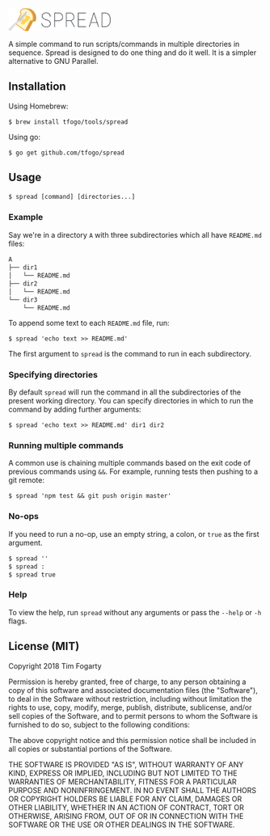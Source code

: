 <img src="spread-logo-text.svg" width="40%" >

A simple command to run scripts/commands in multiple directories in sequence. Spread is designed to do one thing and do it well. It is a simpler alternative to GNU Parallel.


## Installation

Using Homebrew:

```
$ brew install tfogo/tools/spread
```

Using go:

```
$ go get github.com/tfogo/spread
```


## Usage

```
$ spread [command] [directories...]
```


### Example

Say we're in a directory `A` with three subdirectories which all have `README.md` files:

```
A
├── dir1
│   └── README.md
├── dir2
│   └── README.md
└── dir3
    └── README.md
```

To append some text to each `README.md` file, run:

```
$ spread 'echo text >> README.md'
```

The first argument to `spread` is the command to run in each subdirectory.


### Specifying directories

By default `spread` will run the command in all the subdirectories of the present working directory. You can specify directories in which to run the command by adding further arguments:

```
$ spread 'echo text >> README.md' dir1 dir2
```


### Running multiple commands

A common use is chaining  multiple commands based on the exit code of previous commands using `&&`. For example, running tests then pushing to a git remote:

```
$ spread 'npm test && git push origin master'
```


### No-ops

If you need to run a no-op, use an empty string, a colon, or `true` as the first argument.

```
$ spread ''
$ spread :
$ spread true
```


### Help

To view the help, run `spread` without any arguments or pass the `--help` or `-h` flags.


## License (MIT)

Copyright 2018 Tim Fogarty

Permission is hereby granted, free of charge, to any person obtaining a copy of this software and associated documentation files (the "Software"), to deal in the Software without restriction, including without limitation the rights to use, copy, modify, merge, publish, distribute, sublicense, and/or sell copies of the Software, and to permit persons to whom the Software is furnished to do so, subject to the following conditions:

The above copyright notice and this permission notice shall be included in all copies or substantial portions of the Software.

THE SOFTWARE IS PROVIDED "AS IS", WITHOUT WARRANTY OF ANY KIND, EXPRESS OR IMPLIED, INCLUDING BUT NOT LIMITED TO THE WARRANTIES OF MERCHANTABILITY, FITNESS FOR A PARTICULAR PURPOSE AND NONINFRINGEMENT. IN NO EVENT SHALL THE AUTHORS OR COPYRIGHT HOLDERS BE LIABLE FOR ANY CLAIM, DAMAGES OR OTHER LIABILITY, WHETHER IN AN ACTION OF CONTRACT, TORT OR OTHERWISE, ARISING FROM, OUT OF OR IN CONNECTION WITH THE SOFTWARE OR THE USE OR OTHER DEALINGS IN THE SOFTWARE.
